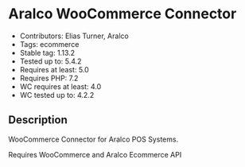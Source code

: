 # Aralco WooCommerce Connector

- Contributors: Elias Turner, Aralco
- Tags: ecommerce
- Stable tag: 1.13.2
- Tested up to: 5.4.2
- Requires at least: 5.0
- Requires PHP: 7.2
- WC requires at least: 4.0
- WC tested up to: 4.2.2

## Description

WooCommerce Connector for Aralco POS Systems.

Requires WooCommerce and Aralco Ecommerce API
